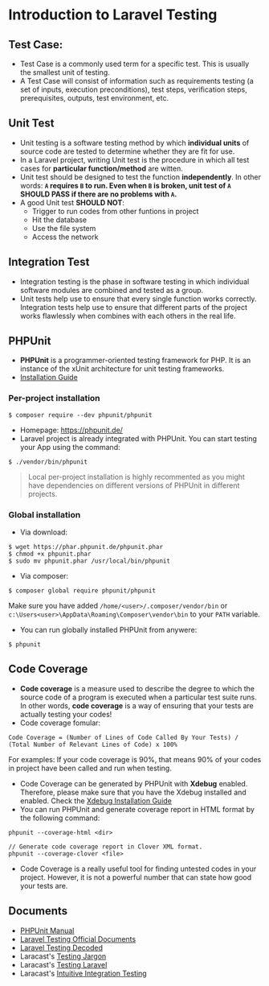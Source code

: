 # Introduction to Laravel Testing

## Test Case:
- Test Case is a commonly used term for a specific test. This is usually the smallest unit of testing.
- A Test Case will consist of information such as requirements testing (a set of inputs, execution preconditions), test steps, verification steps, prerequisites, outputs, test environment, etc.

## Unit Test
- Unit testing is a software testing method by which **individual units** of source code are tested to determine whether they are fit for use.
- In a Laravel project, writing Unit test is the procedure in which all test cases for **particular function/method** are witten.
- Unit test should be designed to test the function **independently**. In other words: **`A` requires `B` to run. Even when `B` is broken, unit test of `A` SHOULD PASS if there are no problems with `A`.**
- A good Unit test **SHOULD NOT**:
    - Trigger to run codes from other funtions in project
    - Hit the database
    - Use the file system
    - Access the network

## Integration Test
- Integration testing is the phase in software testing in which individual software modules are combined and tested as a group.
- Unit tests help use to ensure that every single function works correctly. Integration tests help use to ensure that different parts of the project works flawlessly when combines with each others in the real life.

## PHPUnit
- **PHPUnit** is a programmer-oriented testing framework for PHP. It is an instance of the xUnit architecture for unit testing frameworks.
- [Installation Guide](https://phpunit.de/getting-started.html)

### Per-project installation
```
$ composer require --dev phpunit/phpunit
```

- Homepage: https://phpunit.de/
- Laravel project is already integrated with PHPUnit. You can start testing your App using the command:
```
$ ./vendor/bin/phpunit
```

> Local per-project installation is highly recommented as you might have dependencies on different versions of PHPUnit in different projects.

### Global installation

- Via download:
```
$ wget https://phar.phpunit.de/phpunit.phar
$ chmod +x phpunit.phar
$ sudo mv phpunit.phar /usr/local/bin/phpunit
```
- Via composer:
```
$ composer global require phpunit/phpunit
```

Make sure you have added `/home/<user>/.composer/vendor/bin` or `c:\Users<user>\AppData\Roaming\Composer\vendor\bin` to your `PATH` variable.

- You can run globally installed PHPUnit from anywere:
```
$ phpunit
```

## Code Coverage
- **Code coverage** is a measure used to describe the degree to which the source code of a program is executed when a particular test suite runs. In other words, **code coverage** is a way of ensuring that your tests are actually testing your codes!
- Code coverage fomular:
```
Code Coverage = (Number of Lines of Code Called By Your Tests) / (Total Number of Relevant Lines of Code) x 100%
```

For examples: If your code coverage is 90%, that means 90% of your codes in project have been called and run when testing.
- Code Coverage can be generated by PHPUnit with **Xdebug** enabled. Therefore, please make sure that you have the Xdebug installed and enabled. Check the [Xdebug Installation Guide](https://xdebug.org/docs/install)
- You can run PHPUnit and generate coverage report in HTML format by the following command:
```
phpunit --coverage-html <dir>

// Generate code coverage report in Clover XML format.
phpunit --coverage-clover <file>
```
- Code Coverage is a really useful tool for finding untested codes in your project. However, it is not a powerful number that can state how good your tests are.

## Documents
- [PHPUnit Manual](https://phpunit.de/manual/current/en/phpunit-book.pdf)
- [Laravel Testing Official Documents](https://laravel.com/docs/master/testing)
- [Laravel Testing Decoded](https://leanpub.com/laravel-testing-decoded)
- Laracast's [Testing Jargon](https://laracasts.com/series/testing-jargon)
- Laracast's [Testing Laravel](https://laracasts.com/series/phpunit-testing-in-laravel)
- Laracast's [Intuitive Integration Testing](https://laracasts.com/series/intuitive-integration-testing)
